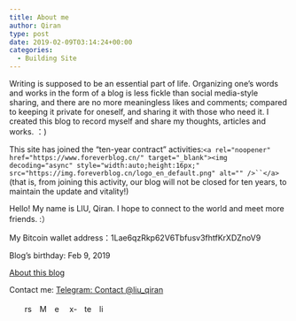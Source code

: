 ```yaml
---
title: About me
author: Qiran
type: post
date: 2019-02-09T03:14:24+00:00
categories:
  - Building Site
---
```

Writing is supposed to be an essential part of life. Organizing one&#8217;s words and works in the form of a blog is less fickle than social media-style sharing, and there are no more meaningless likes and comments; compared to keeping it private for oneself, and sharing it with those who need it. I created this blog to record myself and share my thoughts, articles and works. ：)

This site has joined the &#8220;ten-year contract&#8221; activities:`<a rel="noopener" href="https://www.foreverblog.cn/" target="_blank"><img decoding="async" style="width:auto;height:16px;" src="https://img.foreverblog.cn/logo_en_default.png" alt="" />``</a>`(that is, from joining this activity, our blog will not be closed for ten years, to maintain the update and vitality!)

Hello! My name is LIU, Qiran. I hope to connect to the world and meet more friends. :）

My Bitcoin wallet address：1Lae6qzRkp62V6Tbfusv3fhtfKrXDZnoV9

Blog’s birthday: Feb 9, 2019

[About this blog][1]

Contact me: [Telegram: Contact @liu_qiran][2]

<ul id="" class="cnss-social-icon " style="text-align:left;">
  <li class="cn-fa-rss" style="display:inline-block;">
    <a class="" target="_blank" href="https://www.liuqiran.com/rss-3" title="rss" style=""><img loading="lazy" decoding="async" src="https://www.liuqiran.com/wp-content/uploads/2021/06/rss-square-solid.svg" border="0" width="15" height="15" alt="rss" title="rss" style="margin:4px;" /></a>
  </li>
  <li class="cn-fa-mastodon" style="display:inline-block;">
    <a class="" target="_blank" href="https://mastodon.social/@liuqiran" title="Mastodon" style=""><img loading="lazy" decoding="async" src="https://www.liuqiran.com/wp-content/uploads/2021/06/mastodon-brands.svg" border="0" width="15" height="15" alt="Mastodon" title="Mastodon" style="margin:4px;" /></a>
  </li>
  <li class="cn-fa-email" style="display:inline-block;">
    <a class="" target="_blank" href="https://www.liuqiran.com/email-subscription/" title="email" style=""><img loading="lazy" decoding="async" src="https://www.liuqiran.com/wp-content/uploads/2021/06/envelope-solid.svg" border="0" width="15" height="15" alt="email" title="email" style="margin:4px;" /></a>
  </li>
  <li class="cn-fa-x-twitter" style="display:inline-block;">
    <a class="" target="_blank" href="https://twitter.com/qiran_liu" title="x-twitter" style=""><img loading="lazy" decoding="async" src="https://www.liuqiran.com/wp-content/uploads/2023/10/square-x-twitter.svg" border="0" width="15" height="15" alt="x-twitter" title="x-twitter" style="margin:4px;" /></a>
  </li>
  <li class="cn-fa-telegram" style="display:inline-block;">
    <a class="" target="_blank" href="https://t.me/qiranschannel" title="telegram" style=""><img loading="lazy" decoding="async" src="https://www.liuqiran.com/wp-content/uploads/2023/02/telegram.svg" border="0" width="15" height="15" alt="telegram" title="telegram" style="margin:4px;" /></a>
  </li>
  <li class="cn-fa-linkedin" style="display:inline-block;">
    <a class="" target="_blank" href="https://www.linkedin.com/in/liuqiran" title="linkedin" style=""><img loading="lazy" decoding="async" src="https://www.liuqiran.com/wp-content/uploads/2023/03/linkedin.svg" border="0" width="15" height="15" alt="linkedin" title="linkedin" style="margin:4px;" /></a>
  </li>
  <li class="cn-fa-youtube cn-fa-icon " style="display:inline-block;">
    <a class="" target="_blank" href="https://www.youtube.com/channel/UCzE6daBF2ss6UNSMLXMlnTQ" title="YouTube" style="width:23px;height:23px;padding:4px 0;margin:4px;color: #000000;border-radius: 50%;"><i title="YouTube" style="font-size:15px;" class="fab fa-youtube"></i></a>
  </li>
</ul>

 [1]: https://www.liuqiran.com/index.php/category/technology/building-site/
 [2]: https://t.me/liu_qiran
